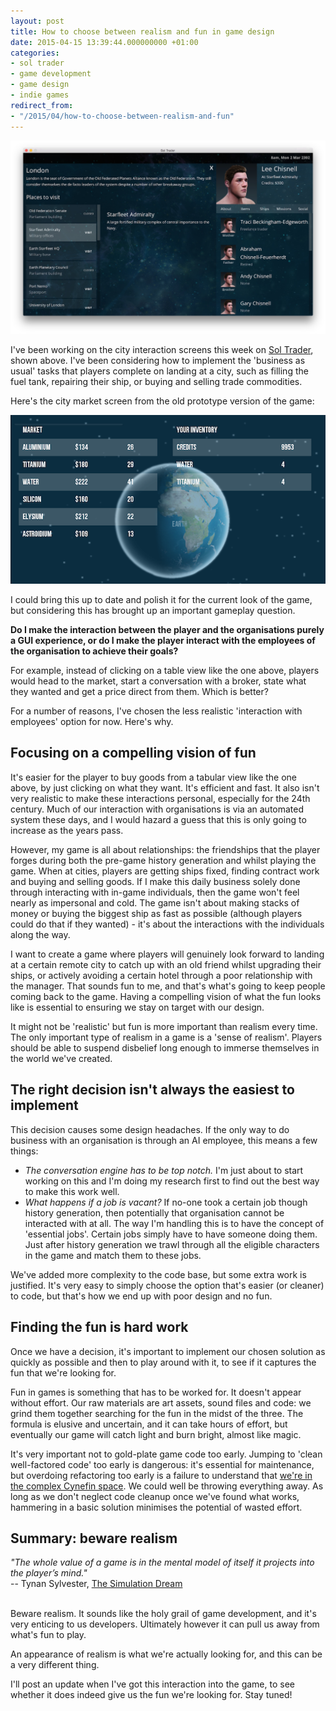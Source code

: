 ```yaml
---
layout: post
title: How to choose between realism and fun in game design
date: 2015-04-15 13:39:44.000000000 +01:00
categories:
- sol trader
- game development
- game design
- indie games
redirect_from:
- "/2015/04/how-to-choose-between-realism-and-fun"
---
```

![city-view-screenshot](/assets/img/sol-trader-city-view.jpg)

I've been working on the city interaction screens this week on [Sol Trader](http://soltrader.net/), shown above. I've been considering how to implement the 'business as usual' tasks that players complete on landing at a city, such as filling the fuel tank, repairing their ship, or buying and selling trade commodities.

Here's the city market screen from the old prototype version of the game:

![old market screen](/assets/img/sol-trader-market-1.png)

I could bring this up to date and polish it for the current look of the game, but considering this has brought up an important gameplay question.

**Do I make the interaction between the player and the organisations purely a GUI experience, or do I make the player interact with the employees of the organisation to achieve their goals?**

For example, instead of clicking on a table view like the one above, players would head to the market, start a conversation with a broker, state what they wanted and get a price direct from them. Which is better?

For a number of reasons, I've chosen the less realistic 'interaction with employees' option for now. Here's why.

## Focusing on a compelling vision of fun

It's easier for the player to buy goods from a tabular view like the one above, by just clicking on what they want. It's efficient and fast. It also isn't very realistic to make these interactions personal, especially for the 24th century. Much of our interaction with organisations is via an automated system these days, and I would hazard a guess that this is only going to increase as the years pass.

However, my game is all about relationships: the friendships that the player forges during both the pre-game history generation and whilst playing the game. When at cities, players are getting ships fixed, finding contract work and buying and selling goods. If I make this daily business solely done through interacting with in-game individuals, then the game won't feel nearly as impersonal and cold. The game isn't about making stacks of money or buying the biggest ship as fast as possible (although players could do that if they wanted) - it's about the interactions with the individuals along the way.

I want to create a game where players will genuinely look forward to landing at a certain remote city to catch up with an old friend whilst upgrading their ships, or actively avoiding a certain hotel through a poor relationship with the manager. That sounds fun to me, and that's what's going to keep people coming back to the game. Having a compelling vision of what the fun looks like is essential to ensuring we stay on target with our design.

It might not be 'realistic' but fun is more important than realism every time. The only important type of realism in a game is a 'sense of realism'. Players should be able to suspend disbelief long enough to immerse themselves in the world we've created.

## The right decision isn't always the easiest to implement

This decision causes some design headaches. If the only way to do business with an organisation is through an AI employee, this means a few things:

* *The conversation engine has to be top notch.* I'm just about to start working on this and I'm doing my research first to find out the best way to make this work well.
* *What happens if a job is vacant?* If no-one took a certain job though history generation, then potentially that organisation cannot be interacted with at all. The way I'm handling this is to have the concept of 'essential jobs'. Certain jobs simply have to have someone doing them. Just after history generation we trawl through all the eligible characters in the game and match them to these jobs.

We've added more complexity to the code base, but some extra work is justified. It's
very easy to simply choose the option that's easier (or cleaner) to code, but
that's how we end up with poor design and no fun.

## Finding the fun is hard work

Once we have a decision, it's important to implement our chosen solution as
quickly as possible and then to play around with it, to see if it captures the
fun that we're looking for.

Fun in games is something that has to be worked for. It doesn't appear without
effort. Our raw materials are art assets, sound files and code: we grind them
together searching for the fun in the midst of the three. The formula is
elusive and uncertain, and it can take hours of effort, but eventually our game will
catch light and burn bright, almost like magic.

It's very important not to gold-plate game code too early. Jumping to 'clean well-factored code' too early is dangerous: it's essential for maintenance, but overdoing refactoring too early is a failure to understand that [we're in the complex Cynefin space](http://en.wikipedia.org/wiki/Cynefin). We could well be throwing everything away. As long as we don't neglect code cleanup once we've found what works, hammering in a basic solution minimises the potential of wasted effort.

## Summary: beware realism

<div>
<i>"The whole value of a game is in the mental model of itself it projects into the player’s mind."</i>
<br/>
-- Tynan Sylvester, <a href='http://www.gamasutra.com/blogs/TynanSylvester/20130602/193462/The_Simulation_Dream.php'>The Simulation Dream</a>
</div>
<br/>

Beware realism. It sounds like the holy grail of game development, and it's very enticing to us developers. Ultimately however it can pull us away from what's fun to play.

An appearance of realism is what we're actually looking for, and this can be a very different thing.

I'll post an update when I've got this interaction into the game, to see whether it does indeed give us the fun we're looking for. Stay tuned!
